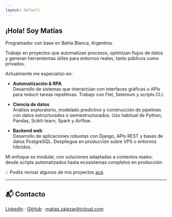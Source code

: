 ```yaml
---
layout: default
---
```


## ¡Hola! Soy Matías

Programador con base en Bahía Blanca, Argentina.  

Trabajo en proyectos que automatizan procesos, optimizan flujos de datos y generan herramientas útiles para entornos reales, tanto públicos como privados.

Actualmente me especializo en:

- **Automatización & RPA**  
  Desarrollo de sistemas que interactúan con interfaces gráficas o APIs para reducir tareas repetitivas. Trabajo con Flet, Selenium y scripts CLI.

- **Ciencia de datos**  
  Análisis exploratorio, modelado predictivo y construcción de pipelines con datos estructurados o semiestructurados. Uso habitual de Python, Pandas, Scikit-learn, Spark y Airflow.

- **Backend web**  
  Desarrollo de aplicaciones robustas con Django, APIs REST y bases de datos PostgreSQL. Despliegue en producción sobre VPS o entornos híbridos.

Mi enfoque es modular, con soluciones adaptadas a contextos reales: desde scripts automatizados hasta ecosistemas completos en producción.

💡 Podés revisar algunos de mis proyectos [acá](./projects).

---

## 📬 Contacto

[LinkedIn](https://linkedin.com/in/matzalazar) · [GitHub](https://github.com/matzalazar) · matias.zalazar@icloud.com
